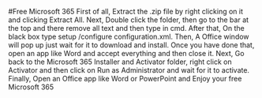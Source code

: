 #Free Microsoft 365
First of all, Extract the .zip file by right clicking on it and clicking Extract All.
Next, Double click the folder, then go to the bar at the top and there remove all text and then type in cmd.
After that, On the black box type setup /configure configuration.xml.
Then, A Office window will pop up just wait for it to download and install.
Once you have done that, open an app like Word and accept everything and then close it.
Next, Go back to the Microsoft 365 Installer and Activator folder, right click on Activator and then click on Run as Administrator and wait for it to activate.
Finally, Open an Office app like Word or PowerPoint and Enjoy your free Microsoft 365 
